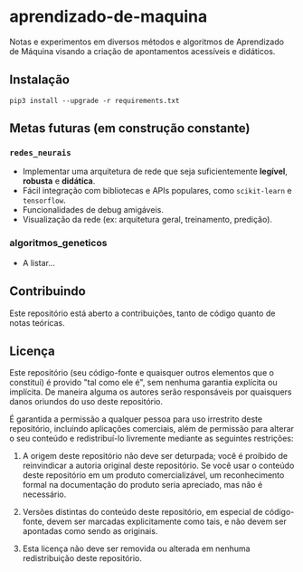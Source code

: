 # aprendizado-de-maquina

Notas e experimentos em diversos métodos e algoritmos de Aprendizado de Máquina visando a criação de apontamentos acessíveis e didáticos.

## Instalação

```
pip3 install --upgrade -r requirements.txt
```

## Metas futuras (em construção constante)

### `redes_neurais`

- Implementar uma arquitetura de rede que seja suficientemente **legível**, **robusta** e **didática**.
- Fácil integração com bibliotecas e APIs populares, como `scikit-learn` e `tensorflow`.
- Funcionalidades de debug amigáveis.
- Visualização da rede (ex: arquitetura geral, treinamento, predição).

### algoritmos_geneticos

- A listar...

## Contribuindo

Este repositório está aberto a contribuições, tanto de código quanto de notas teóricas.

## Licença

Este repositório (seu código-fonte e quaisquer outros elementos que o constitui) é provido "tal como ele é", sem nenhuma garantia explícita ou implícita. De maneira alguma os autores serão responsáveis por quaisquers danos oriundos do uso deste repositório.

É garantida a permissão a qualquer pessoa para uso irrestrito deste repositório, incluindo aplicações comerciais, além de permissão para alterar o seu conteúdo e redistribuí-lo livremente mediante as seguintes restrições:

1. A origem deste repositório não deve ser deturpada; você é proibido de reinvindicar a autoria original deste repositório. Se você usar o conteúdo deste repositório em um produto comercializável, um reconhecimento formal na documentação do produto seria apreciado, mas não é necessário.

2. Versões distintas do conteúdo deste repositório, em especial de código-fonte, devem ser marcadas explicitamente como tais, e não devem ser apontadas como sendo as originais.

3. Esta licença não deve ser removida ou alterada em nenhuma redistribuição deste repositório.
